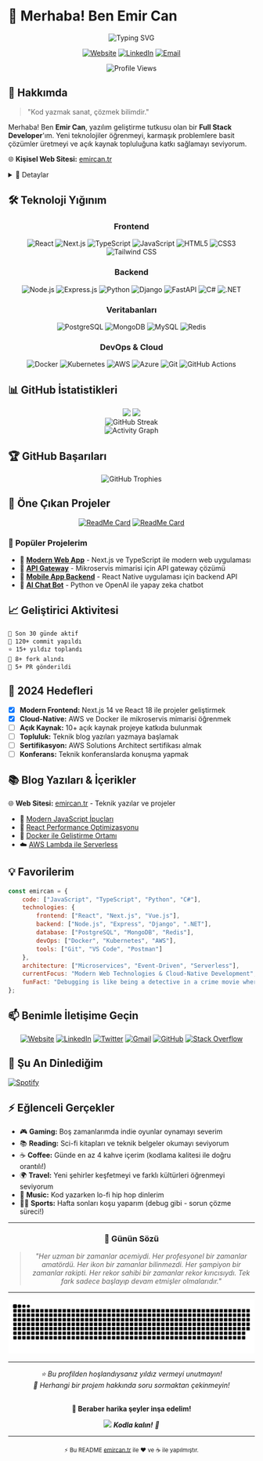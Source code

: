 # 👋 Merhaba! Ben Emir Can

<div align="center">
  <img src="https://readme-typing-svg.herokuapp.com?font=Fira+Code&weight=5000&size=28&duration=3000&pause=1000&color=2196F3&center=true&vCenter=true&multiline=true&width=600&height=150&lines=Yazılım+Geliştirici;Full+Stack+Developer;Teknoloji+Meraklısı" alt="Typing SVG" />
</div>



<div align="center">
  
  [![Website](https://img.shields.io/badge/🌐_Website-emircan.tr-blue?style=for-the-badge)](https://emircan.tr)
  [![LinkedIn](https://img.shields.io/badge/LinkedIn-0077B5?style=for-the-badge&logo=linkedin&logoColor=white)](https://linkedin.com/in/emircan)
  [![Email](https://img.shields.io/badge/Email-D14836?style=for-the-badge&logo=gmail&logoColor=white)](mailto:hello@emircan.tr)
  
  ![Profile Views](https://komarev.com/ghpvc/?username=emir-can-tr&color=2196F3&style=for-the-badge&label=Profil+Ziyareti)
  
</div>

## 🚀 Hakkımda

> "Kod yazmak sanat, çözmek bilimdir." 

Merhaba! Ben **Emir Can**, yazılım geliştirme tutkusu olan bir **Full Stack Developer**'ım. Yeni teknolojiler öğrenmeyi, karmaşık problemlere basit çözümler üretmeyi ve açık kaynak topluluğuna katkı sağlamayı seviyorum. 

🌐 **Kişisel Web Sitesi:** [emircan.tr](https://emircan.tr)

<details>
<summary>📍 Detaylar</summary>
<br>

- 🔭 **Şu anda:** Modern web uygulamaları geliştiriyorum
- 🌱 **Öğreniyorum:** Cloud-Native teknolojiler ve mikroservis mimarisi
- 👯 **İş birliği:** Açık kaynak projeler ve inovatif startuplar
- 💬 **Konuşalım:** JavaScript, React, Node.js, Python
- ⚡ **Hızlı bilgi:** Kahve içerken en iyi kodları yazarım ☕
- 📫 **İletişim:** [hello@emircan.tr](mailto:hello@emircan.tr)

</details>

## 🛠️ Teknoloji Yığınım

<div align="center">

### Frontend
![React](https://img.shields.io/badge/-React-61DAFB?style=for-the-badge&logo=react&logoColor=black)
![Next.js](https://img.shields.io/badge/-Next.js-000000?style=for-the-badge&logo=next.js&logoColor=white)
![TypeScript](https://img.shields.io/badge/-TypeScript-3178C6?style=for-the-badge&logo=typescript&logoColor=white)
![JavaScript](https://img.shields.io/badge/-JavaScript-F7DF1E?style=for-the-badge&logo=javascript&logoColor=black)
![HTML5](https://img.shields.io/badge/-HTML5-E34F26?style=for-the-badge&logo=html5&logoColor=white)
![CSS3](https://img.shields.io/badge/-CSS3-1572B6?style=for-the-badge&logo=css3&logoColor=white)
![Tailwind CSS](https://img.shields.io/badge/-Tailwind_CSS-38B2AC?style=for-the-badge&logo=tailwind-css&logoColor=white)

### Backend
![Node.js](https://img.shields.io/badge/-Node.js-339933?style=for-the-badge&logo=node.js&logoColor=white)
![Express.js](https://img.shields.io/badge/-Express.js-000000?style=for-the-badge&logo=express&logoColor=white)
![Python](https://img.shields.io/badge/-Python-3776AB?style=for-the-badge&logo=python&logoColor=white)
![Django](https://img.shields.io/badge/-Django-092E20?style=for-the-badge&logo=django&logoColor=white)
![FastAPI](https://img.shields.io/badge/-FastAPI-009688?style=for-the-badge&logo=fastapi&logoColor=white)
![C#](https://img.shields.io/badge/-C%23-239120?style=for-the-badge&logo=c-sharp&logoColor=white)
![.NET](https://img.shields.io/badge/-.NET-512BD4?style=for-the-badge&logo=.net&logoColor=white)

### Veritabanları
![PostgreSQL](https://img.shields.io/badge/-PostgreSQL-336791?style=for-the-badge&logo=postgresql&logoColor=white)
![MongoDB](https://img.shields.io/badge/-MongoDB-47A248?style=for-the-badge&logo=mongodb&logoColor=white)
![MySQL](https://img.shields.io/badge/-MySQL-4479A1?style=for-the-badge&logo=mysql&logoColor=white)
![Redis](https://img.shields.io/badge/-Redis-DC382D?style=for-the-badge&logo=redis&logoColor=white)

### DevOps & Cloud
![Docker](https://img.shields.io/badge/-Docker-2496ED?style=for-the-badge&logo=docker&logoColor=white)
![Kubernetes](https://img.shields.io/badge/-Kubernetes-326CE5?style=for-the-badge&logo=kubernetes&logoColor=white)
![AWS](https://img.shields.io/badge/-AWS-232F3E?style=for-the-badge&logo=amazon-aws&logoColor=white)
![Azure](https://img.shields.io/badge/-Azure-0078D4?style=for-the-badge&logo=microsoft-azure&logoColor=white)
![Git](https://img.shields.io/badge/-Git-F05032?style=for-the-badge&logo=git&logoColor=white)
![GitHub Actions](https://img.shields.io/badge/-GitHub_Actions-2088FF?style=for-the-badge&logo=github-actions&logoColor=white)

</div>

## 📊 GitHub İstatistikleri

<div align="center">
  <img height="200em" src="https://github-readme-stats.vercel.app/api?username=emir-can-tr&show_icons=true&theme=tokyonight&include_all_commits=true&count_private=true&hide_border=true&bg_color=0d1117"/>
  <img height="200em" src="https://github-readme-stats.vercel.app/api/top-langs/?username=emir-can-tr&layout=compact&langs_count=8&theme=tokyonight&hide_border=true&bg_color=0d1117"/>
</div>

<div align="center">
  <img src="https://github-readme-streak-stats.herokuapp.com/?user=emir-can-tr&theme=tokyonight&hide_border=true&background=0d1117" alt="GitHub Streak"/>
</div>

<div align="center">
  <img src="https://github-readme-activity-graph.vercel.app/graph?username=emir-can-tr&theme=tokyo-night&hide_border=true&bg_color=0d1117" alt="Activity Graph"/>
</div>

## 🏆 GitHub Başarıları

<div align="center">
  <img src="https://github-profile-trophy.vercel.app/?username=emir-can-tr&theme=tokyonight&no-frame=true&row=1&column=6" alt="GitHub Trophies"/>
</div>

## 🚀 Öne Çıkan Projeler

<div align="center">

[![ReadMe Card](https://github-readme-stats.vercel.app/api/pin/?username=emir-can-tr&repo=awesome-project-1&theme=tokyonight&hide_border=true&bg_color=0d1117)](https://github.com/emir-can-tr/lensify)
[![ReadMe Card](https://github-readme-stats.vercel.app/api/pin/?username=emir-can-tr&repo=awesome-project-2&theme=tokyonight&hide_border=true&bg_color=0d1117)](https://github.com/emir-can-tr/awesome-project-2)

</div>

### 🌟 Popüler Projelerim

- 🔗 **[Modern Web App](https://github.com/emir-can-tr/modern-web-app)** - Next.js ve TypeScript ile modern web uygulaması
- 🚀 **[API Gateway](https://github.com/emir-can-tr/api-gateway)** - Mikroservis mimarisi için API gateway çözümü  
- 📱 **[Mobile App Backend](https://github.com/emir-can-tr/mobile-backend)** - React Native uygulaması için backend API
- 🤖 **[AI Chat Bot](https://github.com/emir-can-tr/ai-chatbot)** - Python ve OpenAI ile yapay zeka chatbot

## 📈 Geliştirici Aktivitesi

```text
📅 Son 30 günde aktif
🔨 120+ commit yapıldı  
⭐ 15+ yıldız toplandı
🍴 8+ fork alındı
📝 5+ PR gönderildi
```

## 🎯 2024 Hedefleri

- [x] **Modern Frontend:** Next.js 14 ve React 18 ile projeler geliştirmek
- [x] **Cloud-Native:** AWS ve Docker ile mikroservis mimarisi öğrenmek
- [ ] **Açık Kaynak:** 10+ açık kaynak projeye katkıda bulunmak
- [ ] **Topluluk:** Teknik blog yazıları yazmaya başlamak
- [ ] **Sertifikasyon:** AWS Solutions Architect sertifikası almak
- [ ] **Konferans:** Teknik konferanslarda konuşma yapmak

## 📚 Blog Yazıları & İçerikler

🌐 **Web Sitesi:** [emircan.tr](https://emircan.tr) - Teknik yazılar ve projeler

- 📝 [Modern JavaScript İpuçları](https://emircan.tr/blog/modern-javascript-tips)
- 🚀 [React Performance Optimizasyonu](https://emircan.tr/blog/react-performance)
- 🐳 [Docker ile Geliştirme Ortamı](https://emircan.tr/blog/docker-development)
- ☁️ [AWS Lambda ile Serverless](https://emircan.tr/blog/aws-lambda-serverless)

## 💡 Favorilerim

```javascript
const emircan = {
    code: ["JavaScript", "TypeScript", "Python", "C#"],
    technologies: {
        frontend: ["React", "Next.js", "Vue.js"],
        backend: ["Node.js", "Express", "Django", ".NET"],
        database: ["PostgreSQL", "MongoDB", "Redis"],
        devOps: ["Docker", "Kubernetes", "AWS"],
        tools: ["Git", "VS Code", "Postman"]
    },
    architecture: ["Microservices", "Event-Driven", "Serverless"],
    currentFocus: "Modern Web Technologies & Cloud-Native Development",
    funFact: "Debugging is like being a detective in a crime movie where you're also the murderer 🔍"
};
```

## 📫 Benimle İletişime Geçin

<div align="center">

[![Website](https://img.shields.io/badge/🌐_Website-emircan.tr-2196F3?style=for-the-badge&logoColor=white)](https://emircan.tr)
[![LinkedIn](https://img.shields.io/badge/LinkedIn-0077B5?style=for-the-badge&logo=linkedin&logoColor=white)](https://linkedin.com/in/emircan)
[![Twitter](https://img.shields.io/badge/Twitter-1DA1F2?style=for-the-badge&logo=twitter&logoColor=white)](https://twitter.com/emircan)
[![Gmail](https://img.shields.io/badge/Gmail-D14836?style=for-the-badge&logo=gmail&logoColor=white)](mailto:hello@emircan.tr)
[![GitHub](https://img.shields.io/badge/GitHub-100000?style=for-the-badge&logo=github&logoColor=white)](https://github.com/emir-can-tr)
[![Stack Overflow](https://img.shields.io/badge/Stack_Overflow-FE7A16?style=for-the-badge&logo=stack-overflow&logoColor=white)](https://stackoverflow.com/users/emircan)

</div>

## 🎵 Şu An Dinlediğim

[![Spotify](https://spotify-github-profile.vercel.app/api/spotify-playing)](https://spotify-github-profile.vercel.app/api/spotify-playing)

## ⚡ Eğlenceli Gerçekler

- 🎮 **Gaming:** Boş zamanlarımda indie oyunlar oynamayı severim
- 📚 **Reading:** Sci-fi kitapları ve teknik belgeler okumayı seviyorum  
- ☕ **Coffee:** Günde en az 4 kahve içerim (kodlama kalitesi ile doğru orantılı!)
- 🌍 **Travel:** Yeni şehirler keşfetmeyi ve farklı kültürleri öğrenmeyi seviyorum
- 🎵 **Music:** Kod yazarken lo-fi hip hop dinlerim
- 🏃‍♂️ **Sports:** Hafta sonları koşu yaparım (debug gibi - sorun çözme süreci!)

---

<div align="center">

### 💭 Günün Sözü

> *"Her uzman bir zamanlar acemiydi. Her profesyonel bir zamanlar amatördü. Her ikon bir zamanlar bilinmezdi. Her şampiyon bir zamanlar rakipti. Her rekor sahibi bir zamanlar rekor kırıcısıydı. Tek fark sadece başlayıp devam etmişler olmalarıdır."*

</div>

---

<div align="center">
  <img src="https://raw.githubusercontent.com/platane/platane/output/github-contribution-grid-snake-dark.svg" alt="Snake animation" />
</div>

---

<div align="center">
  <i>⭐ Bu profilden hoşlandıysanız yıldız vermeyi unutmayın!</i>
  <br>
  <i>💬 Herhangi bir projem hakkında soru sormaktan çekinmeyin!</i>
  <br><br>
  
  **🤝 Beraber harika şeyler inşa edelim!**
  
  <img src="https://media.giphy.com/media/LnQjpWaON8nhr21vNW/giphy.gif" width="60"> <em><b>Kodla kalın!</b> 🚀</em>
  
</div>

---

<div align="center">
  <sub>⚡ Bu README <a href="https://emircan.tr">emircan.tr</a> ile ❤️ ve ☕ ile yapılmıştır.</sub>
</div>
